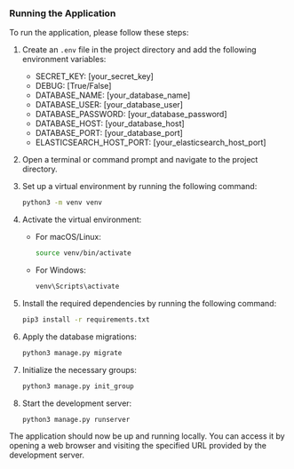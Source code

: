 ### Running the Application

To run the application, please follow these steps:

1. Create an `.env` file in the project directory and add the following environment variables:
   - SECRET_KEY: [your_secret_key]
   - DEBUG: [True/False]
   - DATABASE_NAME: [your_database_name]
   - DATABASE_USER: [your_database_user]
   - DATABASE_PASSWORD: [your_database_password]
   - DATABASE_HOST: [your_database_host]
   - DATABASE_PORT: [your_database_port]
   - ELASTICSEARCH_HOST_PORT: [your_elasticsearch_host_port]

2. Open a terminal or command prompt and navigate to the project directory.

3. Set up a virtual environment by running the following command:
   ```bash
   python3 -m venv venv
   ```

4. Activate the virtual environment:
   - For macOS/Linux:
     ```bash
     source venv/bin/activate
     ```
   - For Windows:
     ```bash
     venv\Scripts\activate
     ```

5. Install the required dependencies by running the following command:
   ```bash
   pip3 install -r requirements.txt
   ```

6. Apply the database migrations:
   ```bash
   python3 manage.py migrate
   ```

7. Initialize the necessary groups:
   ```bash
   python3 manage.py init_group
   ```

8. Start the development server:
   ```bash
   python3 manage.py runserver
   ```

The application should now be up and running locally. You can access it by opening a web browser and visiting the specified URL provided by the development server.